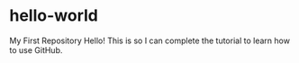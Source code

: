 # hello-world
My First Repository
Hello! This is so I can complete the tutorial to learn how to use GitHub.

